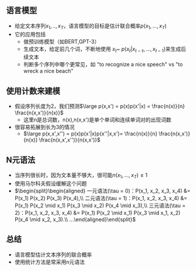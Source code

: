 ## 语言模型

- 给定文本序列$x_1,..,x_T$，语言模型的目标是估计联合概率$p(x_1,...,x_T)$
- 它的应用包括
  - 做预训练模型（如BERT,GPT-3）
  - 生成文本，给定前几个词，不断地使用  $x_t$~ $p (x_t|x_{t-τ},...,x_{t-1})$来生成后续文本
  - 判断多个序列中哪个更常见，如 "to recognize a nice speech" vs "to wreck a nice beach"

## 使用计数来建模

- 假设序列长度为2，我们预测$\large p(x,x') = p(x)p(x'|x) = \frac{n(x)}{n} \frac{n(x,x')}{n(x)}$
  - 这里n是总词数，n(x),n(x,x')是单个单词和连续单词对的出现词数
- 很容易拓展到长为3的情况
  - $\large p(x,x',x'') = p(x)p(x'|x)p(x''|x,x')= \frac{n(x)}{n} \frac{n(x,x')}{n(x)} \frac{n(x,x',x'')}{n(x,x')}$

## N元语法

- 当序列很长时，因为文本量不够大，很可能$n(x_1,...,x_T)≤1$
- 使用马尔科夫假设缓解这个问题
- $\begin{split}\begin{aligned}
  一元语法(\tau = 0)：P(x_1, x_2, x_3, x_4) &=  P(x_1) P(x_2) P(x_3) P(x_4),\\
  二元语法(\tau = 1)：P(x_1, x_2, x_3, x_4) &=  P(x_1) P(x_2  \mid  x_1) P(x_3  \mid  x_2) P(x_4  \mid  x_3),\\
  三元语法(\tau = 2)：P(x_1, x_2, x_3, x_4) &=  P(x_1) P(x_2  \mid  x_1) P(x_3  \mid  x_1, x_2) P(x_4  \mid  x_2, x_3).\\
  ...\end{aligned}\end{split}$

## 总结

- 语言模型估计文本序列的联合概率
- 使用统计方法是常采用n元语法